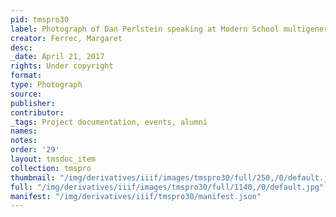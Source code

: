 ```yaml
---
pid: tmspro30
label: Photograph of Dan Perlstein speaking at Modern School multigenerational reunion
creator: Ferrec, Margaret
desc:
_date: April 21, 2017
rights: Under copyright
format:
type: Photograph
source:
publisher:
contributor:
_tags: Project documentation, events, alumni
names:
notes:
order: '29'
layout: tmsdoc_item
collection: tmspro
thumbnail: "/img/derivatives/iiif/images/tmspro30/full/250,/0/default.jpg"
full: "/img/derivatives/iiif/images/tmspro30/full/1140,/0/default.jpg"
manifest: "/img/derivatives/iiif/tmspro30/manifest.json"
---
```

